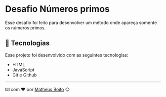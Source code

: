 
# Desafio Números primos

Esse desafio foi feito para desenvolver um método onde apareça somente os números primos.

## 🚀 Tecnologias

Esse projeto foi desenvolvido com as seguintes tecnologias:

- HTML
- JavaScript
- Git e Github


---
⌨️ com ❤️ por [Matheus Boito](https://github.com/MaBoito/) 😊
